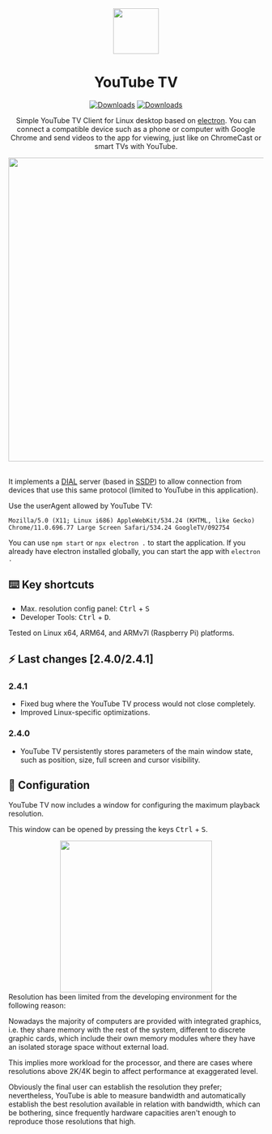 <div align="center">
<img src="./build/icon.png" width=90px>

# **YouTube TV**

[![Downloads](https://img.shields.io/github/downloads/marcosrg9/YouTubeTV/total.svg?color=FF0000&label=Total%20downloads)](https://github.com/marcosrg9/YouTubeTV/releases/)
[![Downloads](https://img.shields.io/github/downloads/marcosrg9/YouTubeTV/v2.4.1/total.svg?color=blue&label=2.4.1%20Downloads)](https://github.com/marcosrg9/YouTubeTV/releases/tag/v2.4.1)

Simple YouTube TV Client for Linux desktop based on [electron](https://www.electronjs.org/). You can connect a compatible device such as a phone or computer with Google Chrome and send videos to the app for viewing, just like on ChromeCast or smart TVs with YouTube.

<img src="./readme/demo_player.png" width="600px">

</div><br>

It implements a [DIAL](https://en.wikipedia.org/wiki/Discovery_and_Launch) server (based in [SSDP](https://en.wikipedia.org/wiki/Simple_Service_Discovery_Protocol)) to allow connection from devices that use this same protocol (limited to YouTube in this application).

Use the userAgent allowed by YouTube TV:

```
Mozilla/5.0 (X11; Linux i686) AppleWebKit/534.24 (KHTML, like Gecko) Chrome/11.0.696.77 Large Screen Safari/534.24 GoogleTV/092754
```

You can use `npm start` or `npx electron .` to start the application.
If you already have electron installed globally, you can start the app with `electron .`

## ⌨️ Key shortcuts

- Max. resolution config panel: <kbd>Ctrl</kbd> + <kbd>S</kbd>
- Developer Tools: <kbd>Ctrl</kbd> + <kbd>D</kbd>.

Tested on Linux x64, ARM64, and ARMv7l (Raspberry Pi) platforms.

## ⚡️ Last changes [2.4.0/2.4.1]

### **2.4.1**

- Fixed bug where the YouTube TV process would not close completely.
- Improved Linux-specific optimizations.

### **2.4.0**

- YouTube TV persistently stores parameters of the main window state, such as position, size, full screen and cursor visibility.

## 🔧 Configuration

YouTube TV now includes a window for configuring the maximum playback resolution.

This window can be opened by pressing the keys <kbd>Ctrl</kbd> + <kbd>S</kbd>.

<div align="center">
<img src="./readme/settings.png" width="300">
</div>
Resolution has been limited from the developing environment for the following reason:

Nowadays the majority of computers are provided with integrated graphics, i.e. they share memory with the rest of the system, different to discrete graphic cards, which include their own memory modules where they have an isolated storage space without external load.

This implies more workload for the processor, and there are cases where resolutions above 2K/4K begin to affect performance at exaggerated level.

Obviously the final user can establish the resolution they prefer; nevertheless, YouTube is able to measure bandwidth and automatically establish the best resolution available in relation with bandwidth, which can be bothering, since frequently hardware capacities aren't enough to reproduce those resolutions that high.
